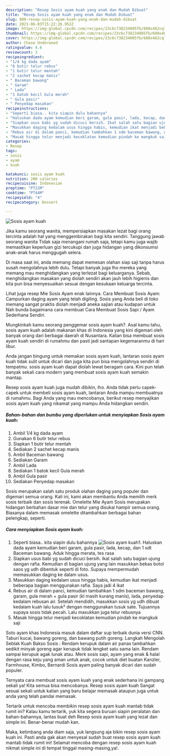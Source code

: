 ```yaml
---
description: "Resep Sosis ayam kuah yang enak dan Mudah Dibuat"
title: "Resep Sosis ayam kuah yang enak dan Mudah Dibuat"
slug: 909-resep-sosis-ayam-kuah-yang-enak-dan-mudah-dibuat
date: 2021-06-03T15:22:26.952Z
image: https://img-global.cpcdn.com/recipes/23c6c738234805fb/680x482cq70/sosis-ayam-kuah-foto-resep-utama.jpg
thumbnail: https://img-global.cpcdn.com/recipes/23c6c738234805fb/680x482cq70/sosis-ayam-kuah-foto-resep-utama.jpg
cover: https://img-global.cpcdn.com/recipes/23c6c738234805fb/680x482cq70/sosis-ayam-kuah-foto-resep-utama.jpg
author: Chase Underwood
ratingvalue: 4.6
reviewcount: 3
recipeingredient:
- "1/4 kg dada ayam"
- "6 butir telur rebus"
- "1 butir telur mentah"
- "2 sachet kecap manis"
- " Baceman bawang"
- " Garam"
- " Lada"
- "1 batok kecil Gula merah"
- " Gula pasir"
- " Penyedap masakan"
recipeinstructions:
- "Seperti biasa.. kita siapin dulu bahannya"
- "Haluskan dada ayam kemudian beri garam, gula pasir, lada, kecap, dan 1 sdt Baceman bawang. Aduk hingga merata, tes rasa"
- "Siapkan usus babi yg sudah dicuci bersih. Ikat salah satu bagian ujung dengan rafia. Kemudian di bagian ujung yang lain masukkan bekas botol saos yg udh dibentuk seperti di foto. Supaya mempermudah memasukkan daging ke dalam usus."
- "Masukkan daging kedalam usus hingga habis, kemudian ikat menjadi beberapa bagian menggunakan rafia. Saya jadi 4 ikat"
- "Rebus air di dalam panci, kemudian tambahkan 1 sdm baceman bawang, garam, gula merah + gula pasir (kl masih kurang manis), lada, penyedap kedalam rebusan air. Setelah mendidih, masukkan sosis yg udh dibuat kedalam kuah lalu tusuk² dengan menggunakan tusuk sate. Tujuannya supaya sosis tidak pecah. Lalu masukkan juga telur rebusnya"
- "Masak hingga telur menjadi kecoklatan kemudian pindah ke mangkuk saji"
categories:
- Resep
tags:
- sosis
- ayam
- kuah

katakunci: sosis ayam kuah 
nutrition: 200 calories
recipecuisine: Indonesian
preptime: "PT22M"
cooktime: "PT44M"
recipeyield: "4"
recipecategory: Dessert

---
```



![Sosis ayam kuah](https://img-global.cpcdn.com/recipes/23c6c738234805fb/680x482cq70/sosis-ayam-kuah-foto-resep-utama.jpg)

Jika kamu seorang wanita, mempersiapkan masakan lezat bagi orang tercinta adalah hal yang menggembirakan bagi kita sendiri. Tanggung jawab seorang  wanita Tidak saja menangani rumah saja, tetapi kamu juga wajib memastikan keperluan gizi tercukupi dan juga hidangan yang dikonsumsi anak-anak harus menggugah selera.

Di masa  saat ini, anda memang dapat memesan olahan siap saji tanpa harus susah mengolahnya lebih dulu. Tetapi banyak juga lho mereka yang memang mau menghidangkan yang terlezat bagi keluarganya. Sebab, menghidangkan masakan yang diolah sendiri akan jauh lebih higienis dan kita pun bisa menyesuaikan sesuai dengan kesukaan keluarga tercinta. 

Lihat juga resep Mie Sosis Ayam enak lainnya. Cara Membuat Sosis Ayam: Campurkan daging ayam yang telah digiling. Sosis yang Anda beli di toko memang sangat praktis diolah menjadi aneka sajian atau kudapan untuk Nah bunda bagaimana cara membuat Cara Membuat Sosis Sapi / Ayam Sederhana Sendiri.

Mungkinkah kamu seorang penggemar sosis ayam kuah?. Asal kamu tahu, sosis ayam kuah adalah makanan khas di Indonesia yang kini digemari oleh banyak orang dari berbagai daerah di Nusantara. Kalian bisa membuat sosis ayam kuah sendiri di rumahmu dan pasti jadi santapan kegemaranmu di hari libur.

Anda jangan bingung untuk memakan sosis ayam kuah, lantaran sosis ayam kuah tidak sulit untuk dicari dan juga kita pun bisa mengolahnya sendiri di tempatmu. sosis ayam kuah dapat diolah lewat beragam cara. Kini pun telah banyak sekali cara modern yang membuat sosis ayam kuah semakin mantap.

Resep sosis ayam kuah juga mudah dibikin, lho. Anda tidak perlu capek-capek untuk membeli sosis ayam kuah, lantaran Anda mampu membuatnya di rumahmu. Bagi Anda yang mau mencobanya, berikut resep menyajikan sosis ayam kuah yang nikamat yang mampu Anda hidangkan sendiri.

<!--inarticleads1-->

##### Bahan-bahan dan bumbu yang diperlukan untuk menyiapkan Sosis ayam kuah:

1. Ambil 1/4 kg dada ayam
1. Gunakan 6 butir telur rebus
1. Siapkan 1 butir telur mentah
1. Sediakan 2 sachet kecap manis
1. Ambil  Baceman bawang
1. Sediakan  Garam
1. Ambil  Lada
1. Sediakan 1 batok kecil Gula merah
1. Ambil  Gula pasir
1. Sediakan  Penyedap masakan


Sosis merupakan salah satu produk olahan daging yang populer dan digemari semua orang. Kali ini, kami akan membantu Anda memilih merk sosis terbaik dan sosis terenak. Omelette Mie Ayam Sosis merupakan hidangan berbahan dasar mie dan telur yang disukai hampir semua orang. Biasanya dalam memasak omelette ditambahkan berbagai bahan pelengkap, seperti. 

<!--inarticleads2-->

##### Cara menyiapkan Sosis ayam kuah:

1. Seperti biasa.. kita siapin dulu bahannya
<img src="https://img-global.cpcdn.com/steps/8d5ac0eb1fc56c78/160x128cq70/sosis-ayam-kuah-langkah-memasak-1-foto.jpg" alt="Sosis ayam kuah">1. Haluskan dada ayam kemudian beri garam, gula pasir, lada, kecap, dan 1 sdt Baceman bawang. Aduk hingga merata, tes rasa
1. Siapkan usus babi yg sudah dicuci bersih. Ikat salah satu bagian ujung dengan rafia. Kemudian di bagian ujung yang lain masukkan bekas botol saos yg udh dibentuk seperti di foto. Supaya mempermudah memasukkan daging ke dalam usus.
1. Masukkan daging kedalam usus hingga habis, kemudian ikat menjadi beberapa bagian menggunakan rafia. Saya jadi 4 ikat
1. Rebus air di dalam panci, kemudian tambahkan 1 sdm baceman bawang, garam, gula merah + gula pasir (kl masih kurang manis), lada, penyedap kedalam rebusan air. Setelah mendidih, masukkan sosis yg udh dibuat kedalam kuah lalu tusuk² dengan menggunakan tusuk sate. Tujuannya supaya sosis tidak pecah. Lalu masukkan juga telur rebusnya
1. Masak hingga telur menjadi kecoklatan kemudian pindah ke mangkuk saji


Soto ayam khas Indonesia masuk dalam daftar sup terbaik dunia versi CNN. Taburi kucai, bawang goreng, dan bawang putih goreng. Langkah Mengolah Seblak Kuah Bakso Sosis : Rendam kerupuk dalam air panas tambahkan sedikit minyak goreng agar kerupuk tidak lengket satu sama lain. Rendam sampai kerupuk agak lunak atau. Merk sosis sapi, ayam yang enak &amp; halal dengan rasa keju yang aman untuk anak, cocok untuk diet buatan Kanzler, Farmhouse, Kimbo, Bernardi Sosis ayam paling banyak dicari dan sudah populer. 

Ternyata cara membuat sosis ayam kuah yang enak sederhana ini gampang sekali ya! Kita semua bisa mencobanya. Resep sosis ayam kuah Sangat sesuai sekali untuk kalian yang baru belajar memasak ataupun juga untuk anda yang telah pandai memasak.

Tertarik untuk mencoba membikin resep sosis ayam kuah mantab tidak rumit ini? Kalau kamu tertarik, yuk kita segera buruan siapin peralatan dan bahan-bahannya, lantas buat deh Resep sosis ayam kuah yang lezat dan simple ini. Benar-benar mudah kan. 

Maka, ketimbang anda diam saja, yuk langsung aja bikin resep sosis ayam kuah ini. Pasti anda gak akan menyesal sudah buat resep sosis ayam kuah mantab tidak rumit ini! Selamat mencoba dengan resep sosis ayam kuah nikmat simple ini di tempat tinggal masing-masing,ya!.

